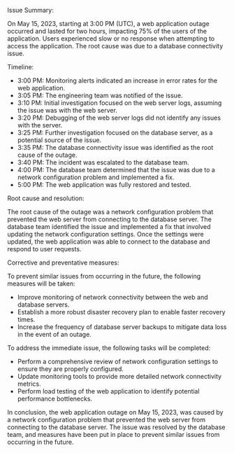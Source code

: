 Issue Summary:

On May 15, 2023, starting at 3:00 PM (UTC), a web application outage occurred and lasted for two hours, impacting 75% of the users of the application. Users experienced slow or no response when attempting to access the application. The root cause was due to a database connectivity issue.

Timeline:

- 3:00 PM: Monitoring alerts indicated an increase in error rates for the web application.
- 3:05 PM: The engineering team was notified of the issue.
- 3:10 PM: Initial investigation focused on the web server logs, assuming the issue was with the web server.
- 3:20 PM: Debugging of the web server logs did not identify any issues with the server.
- 3:25 PM: Further investigation focused on the database server, as a potential source of the issue.
- 3:35 PM: The database connectivity issue was identified as the root cause of the outage.
- 3:40 PM: The incident was escalated to the database team.
- 4:00 PM: The database team determined that the issue was due to a network configuration problem and implemented a fix.
- 5:00 PM: The web application was fully restored and tested.

Root cause and resolution:

The root cause of the outage was a network configuration problem that prevented the web server from connecting to the database server. The database team identified the issue and implemented a fix that involved updating the network configuration settings. Once the settings were updated, the web application was able to connect to the database and respond to user requests.

Corrective and preventative measures:

To prevent similar issues from occurring in the future, the following measures will be taken:

- Improve monitoring of network connectivity between the web and database servers.
- Establish a more robust disaster recovery plan to enable faster recovery times.
- Increase the frequency of database server backups to mitigate data loss in the event of an outage.




To address the immediate issue, the following tasks will be completed:

- Perform a comprehensive review of network configuration settings to ensure they are properly configured.
- Update monitoring tools to provide more detailed network connectivity metrics.
- Perform load testing of the web application to identify potential performance bottlenecks.

In conclusion, the web application outage on May 15, 2023, was caused by a network configuration problem that prevented the web server from connecting to the database server. The issue was resolved by the database team, and measures have been put in place to prevent similar issues from occurring in the future.


